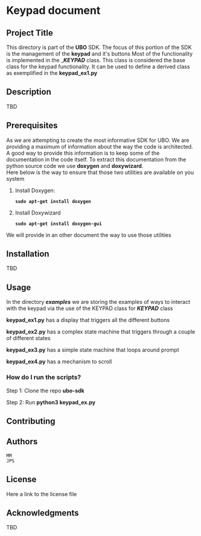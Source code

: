 # Keypad document

## Project Title
This directory is part of the **UBO** SDK. The focus of this 
portion of the SDK is the management of the **keypad** and it's buttons
Most of the functionality is implemented in the __**KEYPAD**_ class.
This class is considered the base class for the keypad functionality. 
It can be used to define a derived class as exemplified in the **keypad_ex1.py**



## Description
TBD

## Prerequisites
As we are attempting to create the most informative SDK for UBO. 
We are providing a maximum of information about the way the code 
is architected. A good way to provide this information is to keep some of the 
documentation in the code itself. 
To extract this documentation from the python source code we use **doxygen** and **doxywizard**.  
Here below is the way to ensure that those two utilities are available on you system 

1. Install Doxygen:

	**`sudo apt-get install doxygen`**
	
2. Install Doxywizard

	**`sudo apt-get install doxygen-gui`**
	
We will provide in an other document the way to use those utilities
	



## Installation
TBD

## Usage

In the directory **_examples_** we are storing the examples of ways to interact with 
the keypad via the use of the KEYPAD class for 
**_KEYPAD_** class


**keypad_ex1.py** has a display that triggers all the different buttons

**keypad_ex2.py** has a complex state machine that triggers through a couple of different states

**keypad_ex3.py** has a simple state machine that loops around prompt

**keypad_ex4.py** has a mechanism to scroll 

### How do I run the scripts?

Step 1: Clone the repo **ubo-sdk**

Step 2: Run **python3 keypad_ex<n>.py**

## Contributing

## Authors
	MM
	JPS
	

## License
Here a link to the license file


## Acknowledgments
TBD


